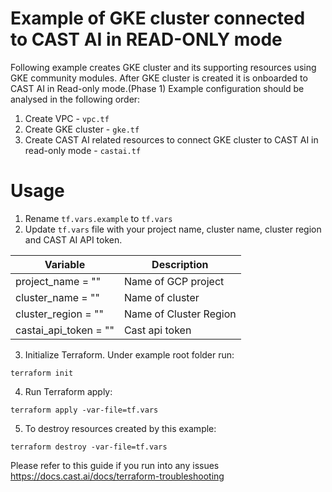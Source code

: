 # Example of GKE cluster connected to CAST AI in READ-ONLY mode
Following example creates GKE cluster and its supporting resources using GKE community modules.
After GKE cluster is created it is onboarded to CAST AI in Read-only mode.(Phase 1)
Example configuration should be analysed in the following order:
1. Create VPC - `vpc.tf`
2. Create GKE cluster - `gke.tf`
3. Create CAST AI related resources to connect GKE cluster to CAST AI in read-only mode - `castai.tf`

# Usage
1. Rename `tf.vars.example` to `tf.vars`
2. Update `tf.vars` file with your project name, cluster name, cluster region and CAST AI API token.

| Variable | Description |
| --- | --- |
| project_name                = "" | Name of GCP project |
| cluster_name                = "" | Name of cluster |
| cluster_region              = "" | Name of Cluster Region |
| castai_api_token            = "" | Cast api token |

3. Initialize Terraform. Under example root folder run:
```
terraform init
```
4. Run Terraform apply:
```
terraform apply -var-file=tf.vars
```
5. To destroy resources created by this example:
```
terraform destroy -var-file=tf.vars
```

Please refer to this guide if you run into any issues https://docs.cast.ai/docs/terraform-troubleshooting
